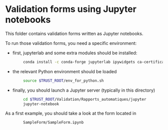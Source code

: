 # Validation forms using Jupyter notebooks


This folder contains validation forms written as Jupyter notebooks.

To run those validation forms, you need a specific environment:
  - first, jupyterlab and some extra modules should be installed:
```sh
        conda install -c conda-forge jupyterlab ipywidgets ca-certificates=2020.10.14 conda=4.9.2 certifi=2020.6.20
```

  - the relevant Python environment should be loaded
```sh
        source $TRUST_ROOT/env_for_python.sh
```

  - finally, you should launch a Jupyter server (typically in this directory)
```sh
        cd $TRUST_ROOT/Validation/Rapports_automatiques/jupyter
        jupyter-notebook
```


As a first example, you should take a look at the form located in
```sh
        SampleForm/SampleForm.ipynb
```
